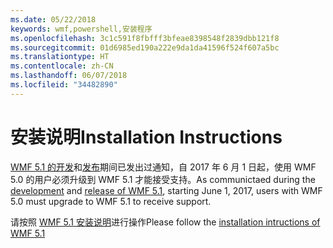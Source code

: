 ```yaml
---
ms.date: 05/22/2018
keywords: wmf,powershell,安装程序
ms.openlocfilehash: 3c1c591f8fbfff3bfeae8398548f2839dbb121f8
ms.sourcegitcommit: 01d6985ed190a222e9da1da41596f524f607a5bc
ms.translationtype: HT
ms.contentlocale: zh-CN
ms.lasthandoff: 06/07/2018
ms.locfileid: "34482890"
---
```

# <a name="installation-instructions"></a><span data-ttu-id="b7d19-102">安装说明</span><span class="sxs-lookup"><span data-stu-id="b7d19-102">Installation Instructions</span></span>

<span data-ttu-id="b7d19-103">[WMF 5.1 的开发](https://blogs.msdn.microsoft.com/powershell/2016/04/06/windows-management-framework-5-0-updates-and-wmf-5-1/)和[发布](https://blogs.msdn.microsoft.com/powershell/2017/03/28/windows-management-framework-wmf-5-1-now-in-microsoft-update-catalog/)期间已发出过通知，自 2017 年 6 月 1 日起，使用 WMF 5.0 的用户必须升级到 WMF 5.1 才能接受支持。</span><span class="sxs-lookup"><span data-stu-id="b7d19-103">As communictaed during the [development](https://blogs.msdn.microsoft.com/powershell/2016/04/06/windows-management-framework-5-0-updates-and-wmf-5-1/) and [release of WMF 5.1](https://blogs.msdn.microsoft.com/powershell/2017/03/28/windows-management-framework-wmf-5-1-now-in-microsoft-update-catalog/), starting June 1, 2017, users with WMF 5.0 must upgrade to WMF 5.1 to receive support.</span></span>

<span data-ttu-id="b7d19-104">请按照 [WMF 5.1 安装说明](..\5.1\install-configure.md)进行操作</span><span class="sxs-lookup"><span data-stu-id="b7d19-104">Please follow the [installation intructions of WMF 5.1](..\5.1\install-configure.md)</span></span> 
